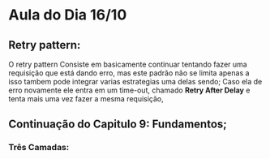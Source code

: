 # Aula do Dia 16/10

## Retry pattern:

 O retry pattern Consiste em basicamente continuar tentando fazer uma requisição que está dando erro, mas este padrão não se limita apenas a isso tambem pode integrar varias estrategias uma delas sendo;
 Caso ela de erro novamente ele entra em um time-out, chamado **Retry After Delay** e tenta mais uma vez fazer a mesma requisição, 

## Continuação do Capitulo 9: Fundamentos;

 ### Três Camadas:
  
